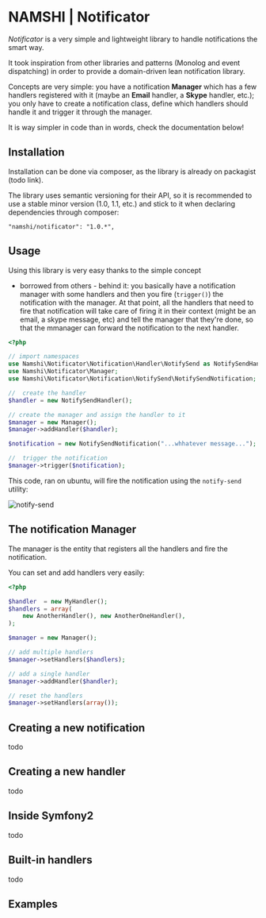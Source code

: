 # NAMSHI | Notificator

*Notificator* is a very simple and
lightweight library to handle
notifications the smart way.

It took inspiration from other
libraries and patterns (Monolog and event dispatching)
in order to provide a domain-driven
lean notification library.

Concepts are very simple: you have a
notification **Manager** which has a
few handlers registered with it (maybe an
**Email** handler, a **Skype** handler, etc.);
you only have to create a notification
class, define which handlers should
handle it and trigger it through the manager.

It is way simpler in code than in words, check
the documentation below!

## Installation

Installation can be done via composer, as the
library is already on packagist (todo link).

The library uses semantic versioning for their API,
so it is recommended to use a stable minor version
(1.0, 1.1, etc.) and stick to it when declaring dependencies
through composer:

```
"namshi/notificator": "1.0.*",
```

## Usage

Using this library is very easy thanks to the simple concept
- borrowed from others - behind it: you basically have a
notification manager with some handlers and then you fire
(`trigger()`) the notification with the manager. At that point,
all the handlers that need to fire that notification will take
care of firing it in their context (might be an email, a skype message, etc)
and tell the manager that they're done, so that the mmanager
can forward the notification to the next handler.

``` php
<?php

// import namespaces
use Namshi\Notificator\Notification\Handler\NotifySend as NotifySendHandler;
use Namshi\Notificator\Manager;
use Namshi\Notificator\Notification\NotifySend\NotifySendNotification;

//  create the handler
$handler = new NotifySendHandler();

// create the manager and assign the handler to it
$manager = new Manager();
$manager->addHandler($handler);

$notification = new NotifySendNotification("...whhatever message...");

//  trigger the notification
$manager->trigger($notification);
```

This code, ran on ubuntu, will fire the notification using the
`notify-send` utility:

![notify-send](http://odino.org/images/phpunit-notification-ko.png)

## The notification Manager

The manager is the entity that registers all the
handlers and fire the notification.

You can set and add handlers very easily:

``` php
<?php

$handler  = new MyHandler();
$handlers = array(
    new AnotherHandler(), new AnotherOneHandler(),
);

$manager = new Manager();

// add multiple handlers
$manager->setHandlers($handlers);

// add a single handler
$manager->addHandler($handler);

// reset the handlers
$manager->setHandlers(array());
```

## Creating a new notification

todo

## Creating a new handler

todo

## Inside Symfony2

todo

## Built-in handlers

todo

## Examples